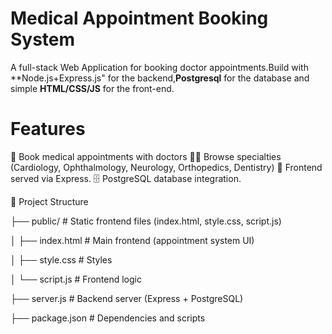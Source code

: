 # Medical Appointment Booking System
A full-stack Web Application for booking doctor appointments.Build with **Node.js+Express.js" for the backend,**Postgresql** for the database and simple **HTML/CSS/JS** for the front-end.
# Features
  📌 Book medical appointments with doctors
  🧑‍⚕️ Browse specialties (Cardiology, Ophthalmology, Neurology, Orthopedics, Dentistry)
  📂 Frontend served via Express.
  🗄️ PostgreSQL database integration.


📂 Project Structure

├── public/ # Static frontend files (index.html, style.css, script.js)

│ ├── index.html # Main frontend (appointment system UI)

│ ├── style.css # Styles

│ └── script.js # Frontend logic

├── server.js # Backend server (Express + PostgreSQL)

├── package.json # Dependencies and scripts
